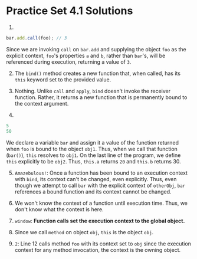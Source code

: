 # Practice Set 4.1 Solutions

1. 
  ```javascript
  bar.add.call(foo); // 3
  ```
  Since we are invoking `call` on `bar.add` and supplying the object `foo` as the explicit context, `foo`'s properties `a` and `b`, rather than `bar`'s, will be referenced during execution, returning a value of `3`.

2. The `bind()` method creates a new function that, when called, has its `this` keyword set to the provided value.

3. Nothing. Unlike `call` and `apply`, `bind` doesn't invoke the receiver function. Rather, it returns a new function that is permanently bound to the context argument.

4. 
  ```javascript
  5
  50
  ```
  We declare a variable `bar` and assign it a value of the function returned when `foo` is bound to the object `obj1`. Thus, when we call that function (`bar()`), `this` resolves to `obj1`.  On the last line of the program, we define `this` explicitly to be `obj2`. Thus, `this.a` returns `20` and `this.b` returns 30.

5. `Amazebulous!`: Once a function has been bound to an execution context with `bind`, its context can't be changed, even explicitly. Thus, even though we attempt to call `bar` with the explicit context of `otherObj`, `bar` references a bound function and its context cannot be changed.

6. We won't know the context of a function until execution time. Thus, we don't know what the context is here.

7. `window`: **Function calls set the execution context to the global object.**

8. Since we call `method` on object `obj`, `this` is the object `obj`.

9. `2`: Line 12 calls method `foo` with its context set to `obj` since the execution context for any method invocation, the context is the owning object.
